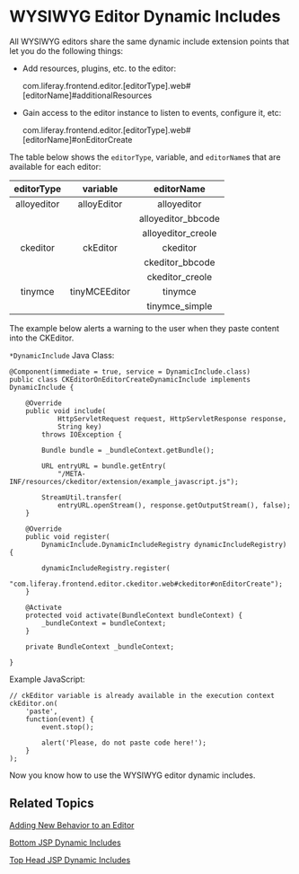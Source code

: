 # WYSIWYG Editor Dynamic Includes

All WYSIWYG editors share the same dynamic include extension points that let you 
do the following things:

- Add resources, plugins, etc. to the editor:
    
    com.liferay.frontend.editor.[editorType].web#[editorName]#additionalResources
    
- Gain access to the editor instance to listen to events, configure it, etc:
    
    com.liferay.frontend.editor.[editorType].web#[editorName]#onEditorCreate 

The table below shows the `editorType`, variable, and `editorName`s that are 
available for each editor:

  editorType |  variable | editorName  |
:---------: | :--------------: | :---------: |
  alloyeditor | alloyEditor   | alloyeditor       |
              |               | alloyeditor_bbcode |
              |               | alloyeditor_creole |
  ckeditor    | ckEditor      | ckeditor |
              |               | ckeditor_bbcode |
              |               | ckeditor_creole |
  tinymce     | tinyMCEEditor | tinymce |
              |               | tinymce_simple |

The example below alerts a warning to the user when they paste content into the 
CKEditor.

`*DynamicInclude` Java Class:

    @Component(immediate = true, service = DynamicInclude.class)
    public class CKEditorOnEditorCreateDynamicInclude implements DynamicInclude {

    	@Override
    	public void include(
    			HttpServletRequest request, HttpServletResponse response,
    			String key)
    		throws IOException {

    		Bundle bundle = _bundleContext.getBundle();

    		URL entryURL = bundle.getEntry(
    			"/META-INF/resources/ckeditor/extension/example_javascript.js");

    		StreamUtil.transfer(
    			entryURL.openStream(), response.getOutputStream(), false);
    	}

    	@Override
    	public void register(
    		DynamicInclude.DynamicIncludeRegistry dynamicIncludeRegistry) {

    		dynamicIncludeRegistry.register(
    			"com.liferay.frontend.editor.ckeditor.web#ckeditor#onEditorCreate");
    	}

    	@Activate
    	protected void activate(BundleContext bundleContext) {
    		_bundleContext = bundleContext;
    	}

    	private BundleContext _bundleContext;

    }
    

Example JavaScript:

    // ckEditor variable is already available in the execution context
    ckEditor.on(
        'paste',
        function(event) {
            event.stop();

            alert('Please, do not paste code here!');
        }
    );

Now you know how to use the WYSIWYG editor dynamic includes.

## Related Topics

[Adding New Behavior to an Editor](develop/tutorials/-/knowledge_base/7-1/adding-new-behavior-to-an-editor)

[Bottom JSP Dynamic Includes](develop/tutorials/-/knowledge_base/7-1/bottom-jsp-dynamic-includes)

[Top Head JSP Dynamic Includes](develop/tutorials/-/knowledge_base/7-1/top-head-jsp-dynamic-includes)
